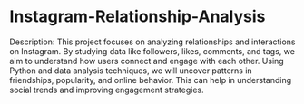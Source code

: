 # Instagram-Relationship-Analysis
Description: This project focuses on analyzing relationships and interactions on Instagram. By studying data like followers, likes, comments, and tags, we aim to understand how users connect and engage with each other. Using Python and data analysis techniques, we will uncover patterns in friendships, popularity, and online behavior. This can help in understanding social trends and improving engagement strategies.

